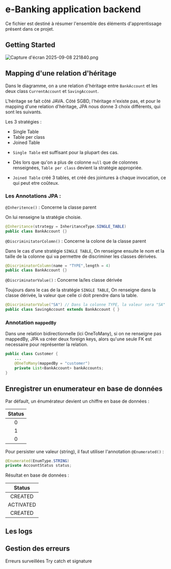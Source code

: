 # e-Banking application backend

Ce fichier est destiné à résumer l'ensemble des éléments d'apprentissage présent dans ce projet.

## Getting Started

![Capture d'écran 2025-09-08 221840.png](./src/main/resources/Capture%20d'écran%202025-09-08%20221840.png)

## Mapping d'une relation d'héritage

Dans le diagramme, on a une relation d'héritage entre `BankAccount` et les deux class `CurrentAccount` et `SavingAccount`.

L'héritage se fait côté JAVA.
Côté SGBD, l'héritage n'existe pas, et pour le mapping d'une relation d'héritage, JPA nous donne 3 choix différents, qui sont les suivants.

Les 3 stratégies :

* Single Table
* Table per class
* Joined Table

- `Single Table` est suffisant pour la plupart des cas.

- Dès lors que qu'on a plus de colonne `null` que de colonnes renseignées, `Table per class` devient la stratégie appropriée.

- `Joined Table` créé 3 tables, et créé des jointures à chaque invocation, ce qui peut etre coûteux.

### Les Annotations JPA :

`@Inheritence()` : Concerne la classe parent

On lui renseigne la stratégie choisie.

```java
@Inheritance(strategy = InheritanceType.SINGLE_TABLE)
public class BankAccount {}
```

`@DiscriminitatorColomn()` : Concerne la colone de la classe parent

Dans le cas d'une stratégie `SINGLE TABLE`,
On renseigne ensuite le nom et la taille de la colonne qui va permettre de discriminer les classes dérivées.

```java
@DiscriminatorColumn(name = "TYPE",length = 4)
public class BankAccount {}
```

`@DiscriminatorValue()` : Concerne la/les classe dérivée

Toujours dans le cas de la stratégie `SINGLE TABLE`,
On renseigne dans la classe dérivée, la valeur que celle ci doit prendre dans la table.

```java
@DiscriminatorValue("SA") // Dans la colonne TYPE, la valeur sera "SA"
public class SavingAccount extends BankAccount { }
```

### Annotation `mappedBy`

Dans une relation bidirectionnelle (ici OneToMany), si on ne renseigne pas mappedBy, JPA va créer deux foreign keys,
alors qu'une seule FK est necessaire pour représenter la relation.
```java
public class Customer {
    ...
    @OneToMany(mappedBy = "customer")
    private List<BankAccount> bankAccounts;
}
```

## Enregistrer un enumerateur en base de données


Par défault, un énumérateur devient un chiffre en base de données :

| Status |
|:------:|
|   0    |
|   1    |
|   0    |

Pour persister une valeur (string), il faut utiliser l'annotation `@Enumerated()` :

```java
@Enumerated(EnumType.STRING)
private AccountStatus status;
```

Résultat en base de données :


|    Status    |
|:------------:|
|   CREATED    |
|  ACTIVATED   |
|   CREATED    |

## Les logs

## Gestion des erreurs

Erreurs surveillées
Try catch et signature